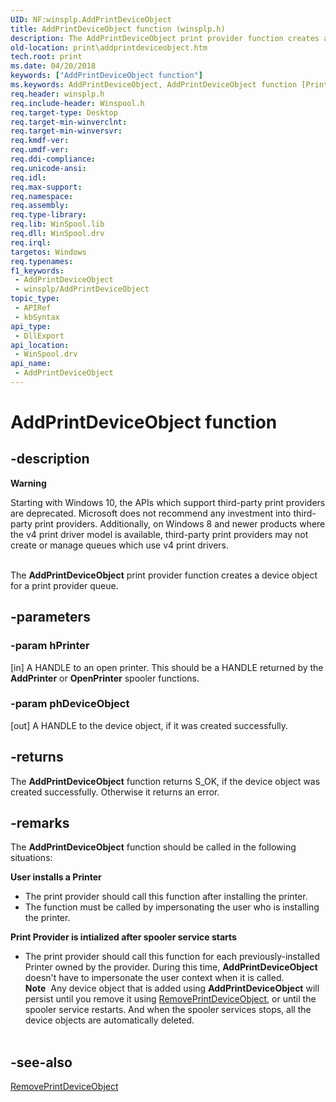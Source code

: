 ```yaml
---
UID: NF:winsplp.AddPrintDeviceObject
title: AddPrintDeviceObject function (winsplp.h)
description: The AddPrintDeviceObject print provider function creates a device object for a print provider queue.
old-location: print\addprintdeviceobject.htm
tech.root: print
ms.date: 04/20/2018
keywords: ["AddPrintDeviceObject function"]
ms.keywords: AddPrintDeviceObject, AddPrintDeviceObject function [Print Devices], print.addprintdeviceobject, winsplp/AddPrintDeviceObject
req.header: winsplp.h
req.include-header: Winspool.h
req.target-type: Desktop
req.target-min-winverclnt: 
req.target-min-winversvr: 
req.kmdf-ver: 
req.umdf-ver: 
req.ddi-compliance: 
req.unicode-ansi: 
req.idl: 
req.max-support: 
req.namespace: 
req.assembly: 
req.type-library: 
req.lib: WinSpool.lib
req.dll: WinSpool.drv
req.irql: 
targetos: Windows
req.typenames: 
f1_keywords:
 - AddPrintDeviceObject
 - winsplp/AddPrintDeviceObject
topic_type:
 - APIRef
 - kbSyntax
api_type:
 - DllExport
api_location:
 - WinSpool.drv
api_name:
 - AddPrintDeviceObject
---
```


# AddPrintDeviceObject function


## -description

<div class="alert"><b>Warning</b>  <p class="note">Starting with Windows 10, the APIs which support third-party print providers are deprecated. Microsoft does not recommend any investment into third-party print providers. Additionally, on Windows 8 and newer products where the v4 print driver model is available, third-party print providers may not create or manage queues which use v4 print drivers.

</div><div> </div>The <b>AddPrintDeviceObject</b> print provider function creates a device object for a print provider queue.

## -parameters

### -param hPrinter 

[in]
A HANDLE to an open printer. This should be a HANDLE returned by the <b>AddPrinter</b> or <b>OpenPrinter</b> spooler functions.

### -param phDeviceObject 

[out]
A HANDLE to the device object, if it was created successfully.

## -returns

The <b>AddPrintDeviceObject</b> function returns S_OK, if the device object was created successfully.
    Otherwise it returns an error.

## -remarks

The <b>AddPrintDeviceObject</b> function should be called in the following situations:

<b>User installs a Printer</b>

<ul>
<li>
The print provider should call this function after installing the printer.

</li>
<li>
The function must be called by impersonating the user who is installing the printer.

</li>
</ul>
<b>Print Provider is intialized after spooler service starts</b>

<ul>
<li>
The print provider should call this function for each previously-installed Printer owned by the provider. During this time, <b>AddPrintDeviceObject</b> doesn't have to impersonate the user context when it is called.<div class="alert"><b>Note</b>  Any device object that is added using  <b>AddPrintDeviceObject</b> will persist until you remove it using <a href="/windows-hardware/drivers/ddi/winsplp/nf-winsplp-removeprintdeviceobject">RemovePrintDeviceObject</a>, or 
    until the spooler service restarts. And when the spooler services stops, all the device objects are automatically deleted.</div>
<div> </div>


</li>
</ul>

## -see-also

<a href="/windows-hardware/drivers/ddi/winsplp/nf-winsplp-removeprintdeviceobject">RemovePrintDeviceObject</a>
